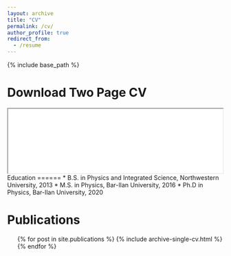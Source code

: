 ```yaml
---
layout: archive
title: "CV"
permalink: /cv/
author_profile: true
redirect_from:
  - /resume
---
```


{% include base_path %}

Download Two Page CV
======
<iframe src="/files/ShekhtmanCVTwoPage120521.pdf" width="500px"></iframe>
Education
======
* B.S. in Physics and Integrated Science, Northwestern University, 2013
* M.S. in Physics, Bar-Ilan University, 2016
* Ph.D in Physics, Bar-Ilan University, 2020 



Publications
======
  <ol reversed>{% for post in site.publications %}
    {% include archive-single-cv.html %}
  {% endfor %}</ul>
  

